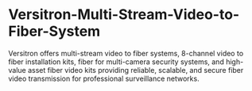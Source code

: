 # Versitron-Multi-Stream-Video-to-Fiber-System
Versitron offers multi-stream video to fiber systems, 8-channel video to fiber installation kits, fiber for multi-camera security systems, and high-value asset fiber video kits providing reliable, scalable, and secure fiber video transmission for professional surveillance networks.
